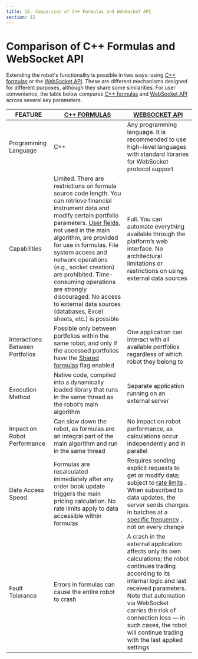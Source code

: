 ```yaml
---
title: 12. Comparison of C++ Formulas and WebSocket API
section: 12
---
```


# Comparison of C++ Formulas and WebSocket API

Extending the robot's functionality is possible in two ways: using [С++ formulas](c-api.md#cpp) or the [WebSocket API](api.md#api). These are different mechanisms designed for different purposes, although they share some similarities. For user convenience, the table below compares [С++ formulas](c-api.md#cpp) and [WebSocket API](api.md#api) across several key parameters.

|FEATURE|[С++ FORMULAS](c-api.md#cpp)|[WEBSOCKET API](api.md#api)|
|---|---|---|
|Programming Language|C++|Any programming language. It is recommended to use high-level languages with standard libraries for WebSocket protocol support|
|Capabilities|Limited. There are restrictions on formula source code length. You can retrieve financial instrument data and modify certain portfolio parameters. [User fields](params-description.md#p.user_fields), not used in the main algorithm, are provided for use in formulas. File system access and network operations (e.g., socket creation) are prohibited. Time-consuming operations are strongly discouraged. No access to external data sources (databases, Excel sheets, etc.) is possible|Full. You can automate everything available through the platform’s web interface. No architectural limitations or restrictions on using external data sources
|Interactions Between Portfolios|Possible only between portfolios within the same robot, and only if the accessed portfolios have the [Shared formulas](params-description.md#p._sh_f) flag enabled|One application can interact with all available portfolios regardless of which robot they belong to|
|Execution Method|Native code, compiled into a dynamically loaded library that runs in the same thread as the robot’s main algorithm|Separate application running on an external server|
|Impact on Robot Performance|Can slow down the robot, as formulas are an integral part of the main algorithm and run in the same thread|No impact on robot performance, as calculations occur independently and in parallel|
|Data Access Speed|Formulas are recalculated immediately after any order book update triggers the main pricing calculation. No rate limits apply to data accessible within formulas|Requires sending explicit requests to get or modify data; subject to [rate limits](api.md#api.rate_limits) . When subscribed to data updates, the server sends changes in batches at a [specific frequency](api.md#api.updates_rate) , not on every change|
|Fault Tolerance|Errors in formulas can cause the entire robot to crash|A crash in the external application affects only its own calculations; the robot continues trading according to its internal logic and last received parameters. Note that automation via WebSocket carries the risk of connection loss — in such cases, the robot will continue trading with the last applied settings

